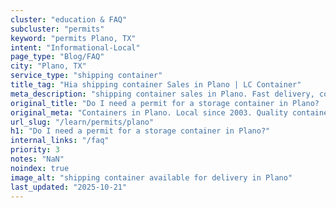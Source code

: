 ```yaml
---
cluster: "education & FAQ"
subcluster: "permits"
keyword: "permits Plano, TX"
intent: "Informational-Local"
page_type: "Blog/FAQ"
city: "Plano, TX"
service_type: "shipping container"
title_tag: "Hia shipping container Sales in Plano | LC Container"
meta_description: "shipping container sales in Plano. Fast delivery, competitive pricing. Serving permits area. Quote ID: VHS. Call (214) 524-4168 for your free quote today."
original_title: "Do I need a permit for a storage container in Plano? | LC Container"
original_meta: "Containers in Plano. Local since 2003. Quality containers. Fast delivery. Get your free quote — call (214) 524-4168 today. LC Container — your trusted DFW co..."
url_slug: "/learn/permits/plano"
h1: "Do I need a permit for a storage container in Plano?"
internal_links: "/faq"
priority: 3
notes: "NaN"
noindex: true
image_alt: "shipping container available for delivery in Plano"
last_updated: "2025-10-21"
---
```


<!-- TODO: Add unique city/inventory copy, images, and internal links here. -->
